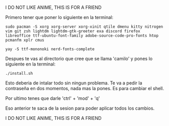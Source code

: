 I DO NOT LIKE ANIME, THIS IS FOR A FRIEND


Primero tener que poner lo siguiente en la terminal:

```sudo pacman -S xorg xorg-server xorg-xinit qtile dmenu kitty nitrogen vim git zsh lightdm lightdm-gtk-greeter exa discord firefox libreoffice ttf-ubuntu-font-family adobe-source-code-pro-fonts htop pcmanfm xplr cmus ```

```yay -S ttf-mononoki nerd-fonts-complete```

Despues te vas al directorio que cree que se llama 'camilo' y pones lo siguiente en la terminal:

```./install.sh```

Esto deberia de intalar todo sin ningun problema. Te va a pedir la contraseña en dos momentos, nada mas la pones. Es para cambiar el shell.

Por ultimo tenes que darle 'ctrl' + 'mod' + 'q'

Eso anterior te saca de la sesion para poder aplicar todos los cambios.



I DO NOT LIKE ANIME, THIS IS FOR A FRIEND
